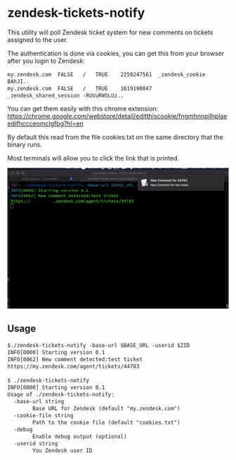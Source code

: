 # zendesk-tickets-notify
This utility will poll Zendesk ticket system for new comments on tickets assigned to the user.

The authentication is done via cookies, you can get this from your browser after you login to Zendesk:

```
my.zendesk.com	FALSE	/	TRUE	2250247561	_zendesk_cookie	BAhJI..
my.zendesk.com	FALSE	/	TRUE	1619190847	_zendesk_shared_session	-RUVuRW5LUz..
```
You can get them easily with this chrome extension: https://chrome.google.com/webstore/detail/editthiscookie/fngmhnnpilhplaeedifhccceomclgfbg?hl=en

By default this read from the file cookies.txt on the same directory that the binary runs.

Most terminals will allow you to click the link that is printed.

![screen shot](Screenshot%202021-04-23%20at%2011.16.22.png)

## Usage
```
$./zendesk-tickets-notify -base-url $BASE_URL -userid $ZID
INFO[0000] Starting version 0.1
INFO[0062] New comment detected:test ticket
https://my.zendesk.com/agent/tickets/44783

$ ./zendesk-tickets-notify 
INFO[0000] Starting version 0.1
Usage of ./zendesk-tickets-notify:
  -base-url string
    	Base URL for Zendesk (default "my.zendesk.com")
  -cookie-file string
    	Path to the cookie file (default "cookies.txt")
  -debug
    	Enable debug output (optional)
  -userid string
    	You Zendesk user ID
```

